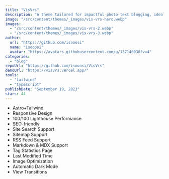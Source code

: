 ```yaml
---
title: "VisVrs"
description: "A theme tailored for impactful photo-text blogging, ideal for content creators."
image: "/src/content/themes/_images/vis-vrs-hero.webp"
images:
  - "/src/content/themes/_images/vis-vrs-2.webp"
  - "/src/content/themes/_images/vis-vrs-3.webp"
author:
  url: "https://github.com/isooosi"
  name: "isooosi"
  avatar: "https://avatars.githubusercontent.com/u/137146930?v=4"
categories:
  - "blog"
repoUrl: "https://github.com/isooosi/VisVrs"
demoUrl: "https://visvrs.vercel.app/"
tools:
  - "tailwind"
  - "typescript"
publishDate: "September 19, 2023"
stars: 44
---
```


<ul>
  <li>Astro+Tailwind</li>
  <li>Responsive Design</li>
  <li>100/100 Lighthouse Performance</li>
  <li>SEO-friendly</li>
  <li>Site Search Support</li>
  <li>Sitemap Support</li>
  <li>RSS Feed Support</li>
  <li>Markdown &amp; MDX Support</li>
  <li>Tag Statistics Page</li>
  <li>Last Modified Time</li>
  <li>Image Optimization</li>
  <li>Automatic Dark Mode</li>
  <li>View Transitions</li>
</ul>
